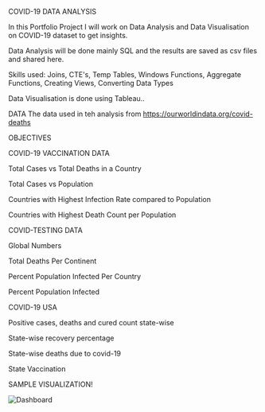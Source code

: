 
COVID-19 DATA ANALYSIS




In this Portfolio Project I will work on  Data Analysis and Data Visualisation on COVID-19 dataset to get insights.

Data Analysis will be done mainly SQL and the results are saved as csv files and shared here.

Skills used: Joins, CTE's, Temp Tables, Windows Functions, Aggregate Functions, Creating Views, Converting Data Types

Data Visualisation is done using Tableau..


DATA
The data used in teh analysis from
https://ourworldindata.org/covid-deaths

OBJECTIVES


COVID-19 VACCINATION DATA

Total Cases vs Total Deaths in a Country

Total Cases vs Population

Countries with Highest Infection Rate compared to Population

Countries with Highest Death Count per Population


COVID-TESTING DATA


Global Numbers

Total Deaths Per Continent

Percent Population Infected Per Country

Percent Population Infected



COVID-19 USA 


Positive cases, deaths and cured count state-wise

State-wise recovery percentage

State-wise deaths due to covid-19

State Vaccination 



SAMPLE VISUALIZATION!


![Dashboard ](https://user-images.githubusercontent.com/54463299/156645081-cf1fbfc8-0541-47e5-8caa-ec2ff2fc7335.png)
